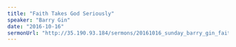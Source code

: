 ```yaml
---
title: "Faith Takes God Seriously"
speaker: "Barry Gin"
date: "2016-10-16"
sermonUrl: "http://35.190.93.184/sermons/20161016_sunday_barry_gin_faith_takes_god_seriously.mp3"
---
```

